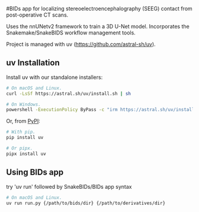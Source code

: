 #BIDs app for localizing stereoelectroencephalography (SEEG) contact from post-operative CT scans.

Uses the nnUNetv2 framework to train a 3D U-Net model. Incorporates the Snakemake/SnakeBIDS workflow management tools.

Project is managed with uv (https://github.com/astral-sh/uv).

## uv Installation

Install uv with our standalone installers:

```bash
# On macOS and Linux.
curl -LsSf https://astral.sh/uv/install.sh | sh
```

```bash
# On Windows.
powershell -ExecutionPolicy ByPass -c "irm https://astral.sh/uv/install.ps1 | iex"
```

Or, from [PyPI](https://pypi.org/project/uv/):

```bash
# With pip.
pip install uv
```

```bash
# Or pipx.
pipx install uv
```
## Using BIDs app
try 'uv run' followed by SnakeBIDs/BIDs app syntax
```bash
# On macOS and Linux.
uv run run.py {/path/to/bids/dir} {/path/to/derivatives/dir} 
```